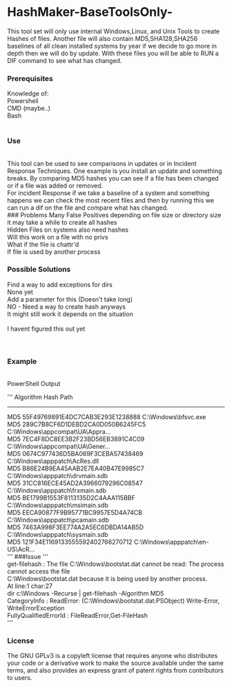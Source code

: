 # HashMaker-BaseToolsOnly-

This tool set will only use internal Windows,Linux, and Unix Tools to create Hashes of files.
Another file will also contain MD5,SHA128,SHA256 baselines of all clean installed systems by 
year if we decide to go more in depth then we will do by update. With these files you will 
be able to RUN a DIF command to see what has changed.

### Prerequisites

Knowledge of:<br />
Powershell <br />
CMD (maybe..) <br />
Bash <br />
<br />
### Use
<br />
This tool can be used to see comparisons in updates or in Incident Response Techniques.
One example is you install an update and something breaks. By comparing MD5 hashes you
can see if a file has been changed or if a file was added or removed. 
<br />
For incident Response if we take a baseline of a system and something happens we can check
the most recent files and then by running this we can run a dif on the file and compare 
what has changed.
<br />
### Problems
Many False Positives
depending on file size or directory size it may take a while to create all hashes<br />
Hidden Files on systems also need hashes<br />
Will this work on a file with no privs<br />
What if the file is chattr'd<br />
If file is used by another process<br />

### Possible Solutions
Find a way to add exceptions for dirs<br />
None yet<br />
Add a parameter for this (Doesn't take long)<br />
NO - Need a way to create hash anyways<br />
It might still work it depends on the situation<br /><br />
I havent figured this out yet<br /><br />
<br />
### Example
<br />
PowerShell Output<br />

'''
Algorithm       Hash                                                                   Path <br />
---------       ----                                                                   ----
MD5             55F49769891E4DC7CAB3E293E1238888                                       C:\Windows\bfsvc.exe<br />
MD5             289C7B8CF6D1DEBD2CA0D050B6245FC5                                       C:\Windows\appcompat\UA\Appra...<br />
MD5             7EC4F8DC8EE3B2F23BD56EB3891C4C09                                       C:\Windows\appcompat\UA\Gener...<br />
MD5             0674C977436D5BA069F3CEBA57438469                                       C:\Windows\apppatch\AcRes.dll<br />
MD5             B86E24B9EA45AAB2E7EA40B47E9985C7                                       C:\Windows\apppatch\drvmain.sdb<br />
MD5             31CC816ECE45AD2A3966079296C08547                                       C:\Windows\apppatch\frxmain.sdb<br />
MD5             BE1799B1553F8113135D2C4AAA115BBF                                       C:\Windows\apppatch\msimain.sdb<br />
MD5             EECA90877F9B95771BC9957E5D4A74CB                                       C:\Windows\apppatch\pcamain.sdb<br />
MD5             7463A998F3EE774A2A5EC6DBDA14AB5D                                       C:\Windows\apppatch\sysmain.sdb<br />
MD5             121F34E1169133555592402766270712                                       C:\Windows\apppatch\en-US\AcR...<br />
'''
###Issue
'''<br />
get-filehash : The file C:\Windows\bootstat.dat cannot be read: The process cannot access the file<br />
C:\Windows\bootstat.dat because it is being used by another process.<br />
At line:1 char:27<br />
dir c:\Windows -Recurse | get-filehash -Algorithm MD5<br />
  CategoryInfo          : ReadError: (C:\Windows\bootstat.dat:PSObject) Write-Error, WriteErrorException<br />
  FullyQualifiedErrorId : FileReadError,Get-FileHash<br />
'''<br />

### License<br />
The GNU GPLv3 is a copyleft license that requires anyone who distributes your code
or a derivative work to make the source available under the same terms, and also 
provides an express grant of patent rights from contributors to users.
